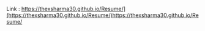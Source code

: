 Link : https://thexsharma30.github.io/Resume/](https://thexsharma30.github.io/Resume/)https://thexsharma30.github.io/Resume/
